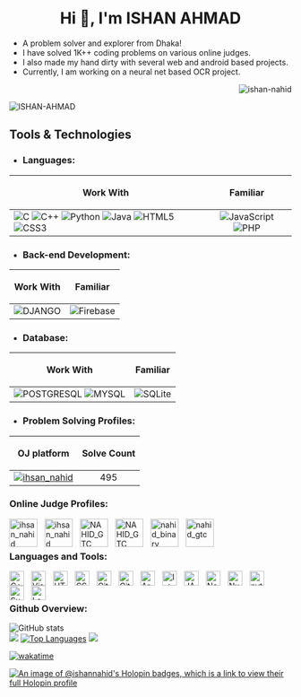 
<h1 align="center">Hi 👋, I'm ISHAN AHMAD</h1>

- A problem solver and explorer from Dhaka! <br/>
- I have solved 1K++ coding problems on various online judges. <br/>
- I also made my hand dirty with several web and android based projects. <br/>
- Currently, I am working on a neural net based OCR project. <br/>
<p align="right"> <img src="https://komarev.com/ghpvc/?username=ishan-nahid&label=Profile%20views&color=0e75b6&style=flat" alt="ishan-nahid" /> </p>

![ISHAN-AHMAD](./img/nahid.png)

## Tools & Technologies
- ### Languages:
| <p align="center">Work With</p> | <p align="center">Familiar</p> | 
| :------------- | :-------------: |
| ![C](https://img.shields.io/badge/C-00599C?style=for-the-badge&logo=c&logoColor=white)	![C++](https://img.shields.io/badge/C%2B%2B-00599C?style=for-the-badge&logo=c%2B%2B&logoColor=white) ![Python](https://img.shields.io/badge/python-3670A0?style=for-the-badge&logo=python&logoColor=ffdd54) ![Java](	https://img.shields.io/badge/Java-ED8B00?style=for-the-badge&logo=openjdk&logoColor=white) ![HTML5](https://img.shields.io/badge/html5-%23E34F26.svg?style=for-the-badge&logo=html5&logoColor=white) ![CSS3](https://img.shields.io/badge/css3-%231572B6.svg?style=for-the-badge&logo=css3&logoColor=white)  | ![JavaScript](https://img.shields.io/badge/javascript-%23323330.svg?style=for-the-badge&logo=javascript&logoColor=%23F7DF1E) ![PHP](https://img.shields.io/badge/PHP-777BB4?style=for-the-badge&logo=php&logoColor=white) |

- ### Back-end Development:
| <p align="center">Work With</p> | <p align="center">Familiar</p> | 
| :------------- | :-------------: |
| ![DJANGO](https://img.shields.io/badge/Django-092E20?style=for-the-badge&logo=django&logoColor=white) | ![Firebase](https://img.shields.io/badge/firebase-%23039BE5.svg?style=for-the-badge&logo=firebase) |  

- ### Database:
| <p align="center">Work With</p> | <p align="center">Familiar</p> | 
| :------------- | :-------------: |
| ![POSTGRESQL](https://img.shields.io/badge/PostgreSQL-316192?style=for-the-badge&logo=postgresql&logoColor=white)  ![MYSQL](https://img.shields.io/badge/MySQL-00000F?style=for-the-badge&logo=mysql&logoColor=white) | ![SQLite](https://img.shields.io/badge/SQLite-07405E?style=for-the-badge&logo=sqlite&logoColor=white) |  

- ### Problem Solving Profiles:
| <p align="center">OJ platform</p> | <p align="center">Solve Count</p> | 
| :------------- | :-------------: |
| <a href="https://codeforces.com/profile/ihsan_nahid" target="blank"><img  src="https://img.shields.io/badge/Codeforces-445f9d?style=for-the-badge&logo=Codeforces&logoColor=white" alt="ihsan_nahid" /></a> | 495


### Online Judge Profiles:
<a href="https://codeforces.com/profile/ihsan_nahid" target="blank"><img align="left" src="./img/CF_logo.svg" alt="ihsan_nahid" width="50px" style="padding-right:10px;" /></a>
<a href="https://www.codechef.com/users/ihsan_nahid" target="blank"><img align="left" src="./img/codechef.svg" alt="ihsan_nahid" width="50px" style="padding-right:10px;" /></a>
<a href="https://toph.co/u/NAHID_GTC" target="blank"><img align="left" src="./img/toph.svg" alt="NAHID_GTC" width="50px" style="padding-right:10px;" /></a>
<a href="https://www.beecrowd.com.br/judge/en/profile/258234" target="blank"><img align="left" src="./img/beecrowd.webp" alt="NAHID_GTC" width="50px" style="padding-right:10px;" /></a>
<a href="https://uhunt.onlinejudge.org/id/1132963" target="blank"><img align="left" src="./img/uvaOJ.svg" alt="nahid_binary" width="50px" style="padding-right:10px;" /></a>
<a href="https://lightoj.com/user/nahid_gtc" target="blank"><img align="left" src="./img/LOJ.svg" alt="nahid_gtc" width="50px" style="padding-right:10px;" /></a>

</br>
</br>


### Languages and Tools:


<img align="left" alt="C++" width="26px" src="./img/c++.svg" style="padding-right:10px;" />
<img align="left" alt="Visual Studio Code" width="26px" src="https://cdn.jsdelivr.net/gh/devicons/devicon/icons/vscode/vscode-original.svg" style="padding-right:10px;" />
<img align="left" alt="HTML5" width="26px" src="https://cdn.jsdelivr.net/gh/devicons/devicon/icons/html5/html5-original.svg" style="padding-right:10px;" />
<img align="left" alt="CSS3" width="26px" src="https://cdn.jsdelivr.net/gh/devicons/devicon/icons/css3/css3-original.svg" style="padding-right:10px;" />
<img align="left" alt="Git" width="26px" src="https://cdn.jsdelivr.net/gh/devicons/devicon/icons/git/git-original.svg" style="padding-right:10px;" />
<img align="left" alt="GitHub" width="26px" src="https://user-images.githubusercontent.com/3369400/139447912-e0f43f33-6d9f-45f8-be46-2df5bbc91289.png" style="padding-right:10px;" />
<img align="left" alt="Arduino" width="26px" src="./img/arduino-1.svg" style="padding-right:10px;" />
<img align="left" alt="Intellij-Idea" width="26px" src="./img/intellij-idea-1.svg" style="padding-right:10px;" />
<img align="left" alt="JAVA" width="26px" src="./img/java-14.svg" style="padding-right:10px;" />
<img align="left" alt="Notion" width="26px" src="./img/notion-1-1.svg" style="padding-right:10px;" />
<img align="left" alt="Numpy" width="26px" src="./img/numpy-1.svg" style="padding-right:10px;"/>
<img align="left" alt="python" width="26px" src="./img/python-5.svg" style="padding-right:10px;"/>
<img align="left" alt="Sublime-Text" width="26px" src="./img/sublime-text.svg" style="padding-right:10px;"/>
<img align="left" alt="LaTeX" width="26px" src="./img/latex.svg" style="padding-right:10px;"/> </br></br>


### Github Overview:
![GitHub stats](https://github-readme-stats.vercel.app/api?username=Ishan-nahid&show_icons=true&theme=highcontrast&hide_border=true&include_all_commits=true&count_private=true)<br/>
![](https://github-readme-streak-stats.herokuapp.com/?user=Ishan-nahid&theme=dark&hide_border=true)
[![Top Languages](https://github-readme-stats.vercel.app/api/top-langs/?username=Ishan-nahid&theme=dark)](https://github.com/ishan-nahid/github-readme-stats)
![](https://visitor-badge.glitch.me/badge?page_id=tomal223.profile&labelColor=00FF00)


[![wakatime](https://wakatime.com/badge/user/52bc12bd-2c5d-4ff7-b932-322fcb229068.svg)](https://wakatime.com/@52bc12bd-2c5d-4ff7-b932-322fcb229068)

[![An image of @ishannahid's Holopin badges, which is a link to view their full Holopin profile](https://holopin.me/ishannahid)](https://holopin.io/@ishannahid)
